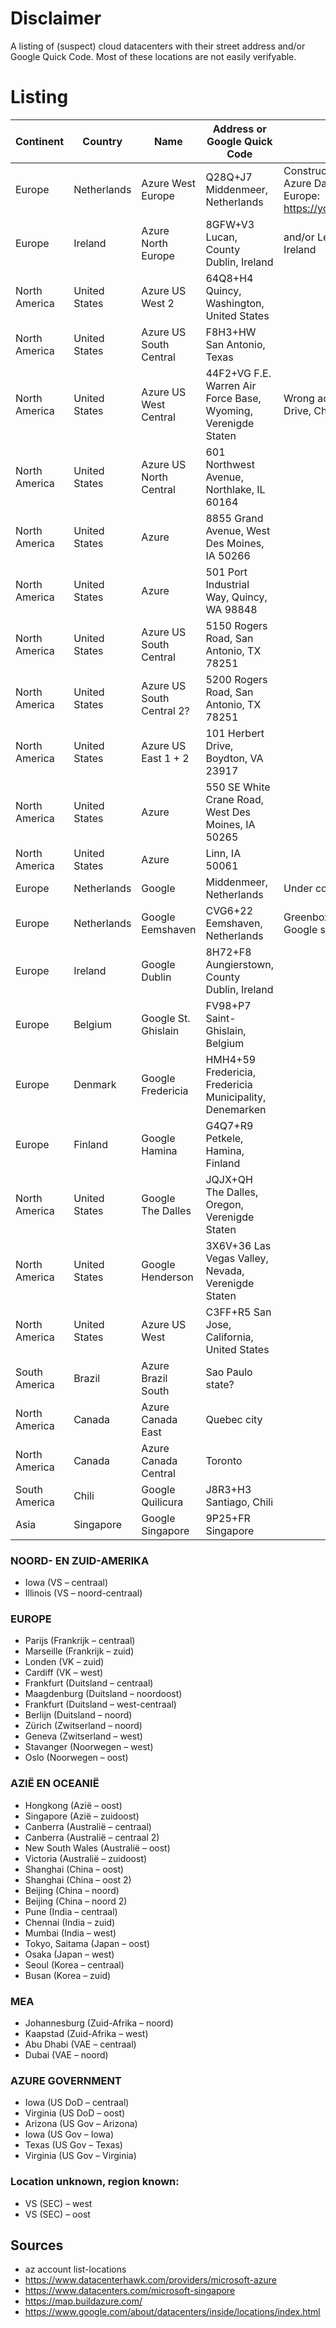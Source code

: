 # Disclaimer
A listing of (suspect) cloud datacenters with their street address and/or Google Quick Code. Most of these locations are not easily verifyable.

# Listing
| Continent | Country | Name | Address or Google Quick Code | Remarks |
|-----------|---------|------|------------------------------|---------|
| Europe | Netherlands | Azure West Europe | Q28Q+J7 Middenmeer, Netherlands | Construction of Microsoft Azure Datacenter West Europe: https://youtu.be/oegdguPP5Os |
| Europe | Ireland | Azure North Europe | 8GFW+V3 Lucan, County Dublin, Ireland | and/or Leopardstown, Dublin, Ireland |
| North America | United States | Azure US West 2 | 64Q8+H4 Quincy, Washington, United States |  |
| North America | United States | Azure US South Central | F8H3+HW San Antonio, Texas |  |
| North America | United States | Azure US West Central | 44F2+VG F.E. Warren Air Force Base, Wyoming, Verenigde Staten | Wrong address?: 8120 Veta Drive, Cheyenne, WY 82009 |
| North America | United States | Azure US North Central | 601 Northwest Avenue, Northlake, IL 60164 |  |
| North America | United States | Azure | 8855 Grand Avenue, West Des Moines, IA 50266 |  |
| North America | United States | Azure | 501 Port Industrial Way, Quincy, WA 98848 |  |
| North America | United States | Azure US South Central | 5150 Rogers Road, San Antonio, TX 78251 |  |
| North America | United States | Azure US South Central 2? | 5200 Rogers Road, San Antonio, TX 78251 |  |
| North America | United States | Azure US East 1 + 2 | 101 Herbert Drive, Boydton, VA 23917 |  |
| North America | United States | Azure | 550 SE White Crane Road, West Des Moines, IA 50265 |  |
| North America | United States | Azure | Linn, IA 50061 |  |
| Europe | Netherlands | Google | Middenmeer, Netherlands | Under construction |
| Europe | Netherlands | Google Eemshaven | CVG6+22 Eemshaven, Netherlands | Greenbox Computing is a Google subsidiary |
| Europe | Ireland | Google Dublin | 8H72+F8 Aungierstown, County Dublin, Ireland |  |
| Europe | Belgium | Google St. Ghislain | FV98+P7 Saint-Ghislain, Belgium |  |
| Europe | Denmark | Google Fredericia | HMH4+59 Fredericia, Fredericia Municipality, Denemarken |  |
| Europe | Finland | Google Hamina | G4Q7+R9 Petkele, Hamina, Finland |  |
| North America | United States | Google The Dalles | JQJX+QH The Dalles, Oregon, Verenigde Staten |  |
| North America | United States | Google Henderson | 3X6V+36 Las Vegas Valley, Nevada, Verenigde Staten |  |
| North America | United States | Azure US West | C3FF+R5 San Jose, California, United States |  |
| South America | Brazil | Azure Brazil South | Sao Paulo state? | | |
| North America | Canada | Azure Canada East| Quebec city |  |
| North America | Canada | Azure Canada Central | Toronto |  |
| South America | Chili | Google Quilicura | J8R3+H3 Santiago, Chili | | |
| Asia | Singapore | Google Singapore | 9P25+FR Singapore | | |



### NOORD- EN ZUID-AMERIKA
- Iowa (VS – centraal)
- Illinois (VS – noord-centraal)

### EUROPE
- Parijs (Frankrijk – centraal)
- Marseille (Frankrijk – zuid)
- Londen (VK – zuid)
- Cardiff (VK – west)
- Frankfurt (Duitsland – centraal)
- Maagdenburg (Duitsland – noordoost)
- Frankfurt (Duitsland – west-centraal)
- Berlijn (Duitsland – noord)
- Zürich (Zwitserland – noord)
- Geneva (Zwitserland – west)
- Stavanger (Noorwegen – west)
- Oslo (Noorwegen – oost)

### AZIË EN OCEANIË
- Hongkong (Azië – oost)
- Singapore (Azië – zuidoost)
- Canberra (Australië – centraal)
- Canberra (Australië – centraal 2)
- New South Wales (Australië – oost)
- Victoria (Australië – zuidoost)
- Shanghai (China – oost)
- Shanghai (China – oost 2)
- Beijing (China – noord)
- Beijing (China – noord 2)
- Pune (India – centraal)
- Chennai (India – zuid)
- Mumbai (India – west)
- Tokyo, Saitama (Japan – oost)
- Osaka (Japan – west)
- Seoul (Korea – centraal)
- Busan (Korea – zuid)
 
### MEA
- Johannesburg (Zuid-Afrika – noord)
- Kaapstad (Zuid-Afrika – west)
- Abu Dhabi (VAE – centraal)
- Dubai (VAE – noord)

### AZURE GOVERNMENT
- Iowa (US DoD – centraal)
- Virginia (US DoD – oost)
- Arizona (US Gov – Arizona)
- Iowa (US Gov – Iowa)
- Texas (US Gov – Texas)
- Virginia (US Gov – Virginia)

### Location unknown, region known:
- VS (SEC) – west
- VS (SEC) – oost


## Sources
- az account list-locations
- https://www.datacenterhawk.com/providers/microsoft-azure
- https://www.datacenters.com/microsoft-singapore
- https://map.buildazure.com/
- https://www.google.com/about/datacenters/inside/locations/index.html

